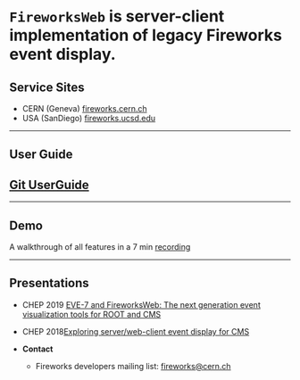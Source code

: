 ﻿<h1>

`FireworksWeb` is server-client implementation of legacy Fireworks event display.



**Service Sites**
---
+ CERN (Geneva) [fireworks.cern.ch](https://fireworks.cern.ch)
+ USA (SanDiego) [fireworks.ucsd.edu](https://ucsd.edu)
---
**User Guide**
---
[Git UserGuide](doc/UserGuide.md)
---


---
**Demo**
---
  A walkthrough of all features in a 7 min [recording](http://xrd-cache-1.t2.ucsd.edu/alja/FireworksWebDemo.mp4) 

---
**Presentations**
---
  + CHEP 2019 [ EVE-7 and FireworksWeb: The next generation event visualization tools for ROOT and CMS](https://indico.cern.ch/event/773049/contributions/3474840/) 
  +  CHEP 2018[Exploring server/web-client event display for CMS](https://indico.cern.ch/event/587955/contributions/2938069/)
  

+ **Contact**  
  + Fireworks developers mailing list:  fireworks@cern.ch
